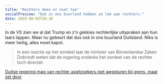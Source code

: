 ```yaml
---
title: "Rechters doen er niet toe"
socialPreview: "Ook in ons buurland hebben ze lak aan rechters."
date: 2025-06-03T16:30
---
```


In de VS zien we al dat Trump en z’n gekkies rechterlijke uitspraken aan hun laars lappen. Maar nu gebeurt dat dus ook in ons buurland Duitsland. Niks is meer heilig, alles moet kapot.

> In een reactie op het oordeel laat de minister van Binnenlandse Zaken Dobrindt weten dat de regering ondanks het oordeel van de rechter toch doorzet.

[Duitse regering mag van rechter asielzoekers niet wegsturen bij grens, maar zet door](https://nos.nl/artikel/2569690-duitse-regering-mag-van-rechter-asielzoekers-niet-wegsturen-bij-grens-maar-zet-door)

